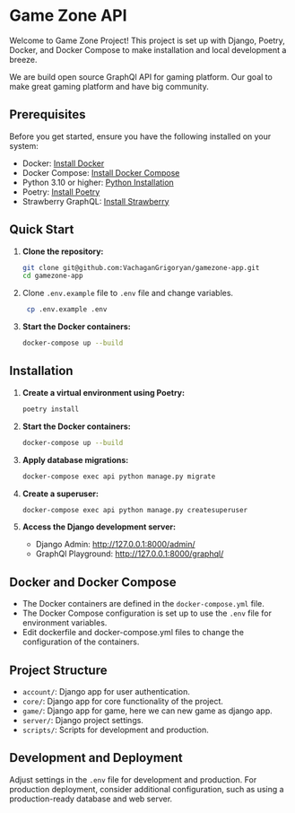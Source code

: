# Game Zone API
Welcome to Game Zone Project! This project is set up with Django, Poetry, Docker, and Docker Compose to make installation and local development a breeze.

We are build open source GraphQl API for gaming platform.
Our goal to make great gaming platform and have big community.

## Prerequisites

Before you get started, ensure you have the following installed on your system:

- Docker: [Install Docker](https://docs.docker.com/get-docker/)
- Docker Compose: [Install Docker Compose](https://docs.docker.com/compose/install/)
- Python 3.10 or higher: [Python Installation](https://www.python.org/downloads/)
- Poetry: [Install Poetry](https://python-poetry.org/docs/)
- Strawberry GraphQL: [Install Strawberry](https://strawberry.rocks/docs/getting-started)

## Quick Start

1. **Clone the repository:**

   ```bash
   git clone git@github.com:VachaganGrigoryan/gamezone-app.git
   cd gamezone-app
   ```
2. Clone `.env.example` file to `.env` file and change variables.
   ```bash
    cp .env.example .env
    ```
3. **Start the Docker containers:**

    ```bash
    docker-compose up --build
    ```

## Installation

1. **Create a virtual environment using Poetry:**

   ```bash
   poetry install
   ```

2. **Start the Docker containers:**

    ```bash
    docker-compose up --build
    ```
3. **Apply database migrations:**

    ```bash
    docker-compose exec api python manage.py migrate
    ```
4. **Create a superuser:**

    ```bash
    docker-compose exec api python manage.py createsuperuser
    ```
5. **Access the Django development server:**
   - Django Admin: http://127.0.0.1:8000/admin/
   - GraphQl Playground: http://127.0.0.1:8000/graphql/

## Docker and Docker Compose
- The Docker containers are defined in the `docker-compose.yml` file.
- The Docker Compose configuration is set up to use the `.env` file for environment variables.
- Edit dockerfile and docker-compose.yml files to change the configuration of the containers.

## Project Structure
- `account/`: Django app for user authentication.
- `core/`: Django app for core functionality of the project.
- `game/`: Django app for game, here we can new game as django app.
- `server/`: Django project settings.
- `scripts/`: Scripts for development and production.

## Development and Deployment
Adjust settings in the `.env` file for development and production.
For production deployment, consider additional configuration, such as using a production-ready database and web server.
